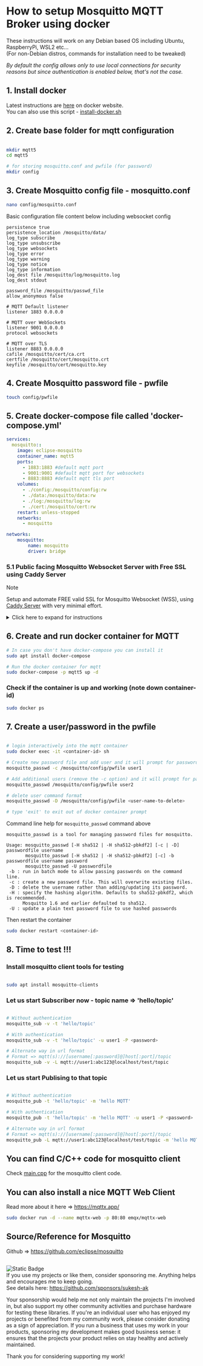 # How to setup Mosquitto MQTT Broker using docker 
These instructions will work on any Debian based OS including Ubuntu, RaspberryPi, WSL2 etc...  
(For non-Debian distros, commands for installation need to be tweaked)  

_By default the config allows only to use local connections for security reasons but since authentication is enabled below, that's not the case._

## 1. Install docker

Latest instructions are [here](https://docs.docker.com/engine/install/ubuntu/) on docker website.  
You can also use this script - [install-docker.sh](/install-docker.sh)

## 2. Create base folder for mqtt configuration

```bash

mkdir mqtt5
cd mqtt5

# for storing mosquitto.conf and pwfile (for password)
mkdir config

```

## 3. Create Mosquitto config file - mosquitto.conf
```bash
nano config/mosquitto.conf
```

Basic configuration file content below including websocket config
```
persistence true
persistence_location /mosquitto/data/
log_type subscribe
log_type unsubscribe
log_type websockets
log_type error
log_type warning
log_type notice
log_type information
log_dest file /mosquitto/log/mosquitto.log
log_dest stdout

password_file /mosquitto/passwd_file
allow_anonymous false

# MQTT Default listener
listener 1883 0.0.0.0

# MQTT over WebSockets
listener 9001 0.0.0.0
protocol websockets

# MQTT over TLS
listener 8883 0.0.0.0
cafile /mosquitto/cert/ca.crt
certfile /mosquitto/cert/mosquitto.crt
keyfile /mosquitto/cert/mosquitto.key
```

## 4. Create Mosquitto password file - pwfile

```bash
touch config/pwfile
```

## 5. Create docker-compose file called 'docker-compose.yml'

```yml
services:
  mosquitto::
    image: eclipse-mosquitto
    container_name: mqtt5
    ports:
      - 1883:1883 #default mqtt port
      - 9001:9001 #default mqtt port for websockets
      - 8883:8883 #default mqtt tls port
    volumes:
      - ./config:/mosquitto/config:rw
      - ./data:/mosquitto/data:rw
      - ./log:/mosquitto/log:rw
      - ./cert:/mosquitto/cert:rw
    restart: unless-stopped
    networks:
      - mosquitto

networks:
    mosquitto:
        name: mosquitto
        driver: bridge
```
### 5.1 Public facing Mosquitto Websocket Server with Free SSL using Caddy Server

> [!NOTE]  
> Setup and automate FREE valid SSL for Mosquitto Websocket (WSS), using [Caddy Server](https://caddyserver.com/) with very minimal effort.

<details>
<summary>Click here to expand for instructions</summary>

#### Setting up CaddyServer

Lets check the steps for setting it up  
- Create folders for Caddy data and config
- Configure DNS with A record pointing to your MQTT public IP address  
- Create a config file called 'Caddyfile'
- Create a combined docker-compose file with Caddy + Mosquitto
- Create containers using docker-compose run 

#### Create folders for Caddy
```bash
# Caddy data & config files where certificates etc are stored
mkdir caddy_data
mkdir caddy_config
```

#### DNS Setup
```bash
# Create a DNS A/AAAA record pointing your domain to the public IP address
mqtt.domain.com  A  <public-IP-address-for-MQTT-instance>
```
Make sure to wait for the DNS record to complete propagation (depending on TTL). Otherwise automatic SSL creation would not work. 

#### Caddyfile for configuration
Caddy uses 2 volumes for data (storing certificates etc) & config.  
Create a file called 'Caddyfile' in the local folder for configuration, which will be mapped to /etc/caddy/Caddyfile through docker-compose file as below.

#### Content of configuration file called 'Caddyfile' 
```bash
# Config file in the current folder
touch Caddyfile
```
_Add below content to `Caddyfile`_ created above.
```
mqtt.domain.com {
        reverse_proxy ws://mqtt5:9001
}
```

#### Combined docker-compose.yml
```yaml
version: "3.7"
services:
  # mqtt5 eclipse-mosquitto
  mqtt5:
    image: eclipse-mosquitto
    container_name: mqtt5
    ports:
      - "1883:1883" #default mqtt port
      - "9001:9001" #default mqtt port for websockets
    volumes:
      - ./config:/mosquitto/config:rw
      - ./data:/mosquitto/data:rw
      - ./log:/mosquitto/log:rw
    restart: unless-stopped

  # caddy for HTTPS and reverse-proxy
  caddy:
    image: caddy:latest
    container_name: caddy
    restart: unless-stopped
    ports:
      - "80:80"
      - "443:443"
      - "443:443/udp"
    volumes:
      - ./Caddyfile:/etc/caddy/Caddyfile
      - ./caddy_data:/data
      - ./caddy_config:/config

# volumes for mapping data,config and log
volumes:
  config:
  data:
  log:
  caddy_data:
  caddy_config:

networks:
  default:
    # Caddy and mosquitto should be in the same docker network
    name: caddy-mqtt
```

```bash
# MQTT Connection URL would be 
# WSS => Websocket Secure with SSL
wss://mqtt.domain.com:443
```
#### Using MQTTX Client
![alt text](mqttx-client.png)
</details>

## 6. Create and run docker container for MQTT

```bash
# In case you don't have docker-compose you can install it
sudo apt install docker-compose

# Run the docker container for mqtt
sudo docker-compose -p mqtt5 up -d
```

### Check if the container is up and working (note down container-id)

```bash
sudo docker ps
```

## 7. Create a user/password in the pwfile

```bash

# login interactively into the mqtt container
sudo docker exec -it <container-id> sh

# Create new password file and add user and it will prompt for password
mosquitto_passwd -c /mosquitto/config/pwfile user1

# Add additional users (remove the -c option) and it will prompt for password
mosquitto_passwd /mosquitto/config/pwfile user2

# delete user command format
mosquitto_passwd -D /mosquitto/config/pwfile <user-name-to-delete>

# type 'exit' to exit out of docker container prompt

```

Command line help for `mosquitto_passwd` command above
```
mosquitto_passwd is a tool for managing password files for mosquitto.

Usage: mosquitto_passwd [-H sha512 | -H sha512-pbkdf2] [-c | -D] passwordfile username
       mosquitto_passwd [-H sha512 | -H sha512-pbkdf2] [-c] -b passwordfile username password
       mosquitto_passwd -U passwordfile
 -b : run in batch mode to allow passing passwords on the command line.
 -c : create a new password file. This will overwrite existing files.
 -D : delete the username rather than adding/updating its password.
 -H : specify the hashing algorithm. Defaults to sha512-pbkdf2, which is recommended.
      Mosquitto 1.6 and earlier defaulted to sha512.
 -U : update a plain text password file to use hashed passwords
```

Then restart the container 
```bash
sudo docker restart <container-id>
```

## 8. Time to test !!!

### Install mosquitto client tools for testing
```bash

sudo apt install mosquitto-clients

```

### Let us start Subscriber now - topic name => 'hello/topic'

```bash

# Without authentication
mosquitto_sub -v -t 'hello/topic'

# With authentication
mosquitto_sub -v -t 'hello/topic' -u user1 -P <password>

# Alternate way in url format
# Format => mqtt(s)://[username[:password]@]host[:port]/topic
mosquitto_sub -v -L mqtt://user1:abc123@localhost/test/topic

```

### Let us start Publising to that topic

```bash

# Without authentication
mosquitto_pub -t 'hello/topic' -m 'hello MQTT'

# With authentication
mosquitto_pub -t 'hello/topic' -m 'hello MQTT' -u user1 -P <password>

# Alternate way in url format 
# Format => mqtt(s)://[username[:password]@]host[:port]/topic
mosquitto_pub -L mqtt://user1:abc123@localhost/test/topic -m 'hello MQTT'

```
## You can find C/C++ code for mosquitto client
Check [main.cpp](main.cpp) for the mosquitto client code.

## You can also install a nice MQTT Web Client
Read more about it here => https://mqttx.app/  

```bash
sudo docker run -d --name mqttx-web -p 80:80 emqx/mqttx-web
```

## Source/Reference for Mosquitto
Github => https://github.com/eclipse/mosquitto

##
![Static Badge](https://img.shields.io/badge/SPONSORING-red?style=for-the-badge)    
If you use my projects or like them, consider sponsoring me. Anything helps and encourages me to keep going.  
See details here: https://github.com/sponsors/sukesh-ak  

Your sponsorship would help me not only maintain the projects I'm involved in, but also support my other community activities and purchase hardware for testing these libraries. If you're an individual user who has enjoyed my projects or benefited from my community work, please consider donating as a sign of appreciation. If you run a business that uses my work in your products, sponsoring my development makes good business sense: it ensures that the projects your product relies on stay healthy and actively maintained.

Thank you for considering supporting my work!
